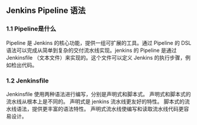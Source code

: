 ## Jenkins Pipeline 语法


###  1.1 Pipeline是什么

  Pipeline 是 Jenkins 的核心功能，提供一组可扩展的工具。通过 Pipeline 的 DSL 语法可以完成从简单到复杂的交付流水线实现。jenkins 的 Pipeline 是通过 Jenkinsfile （文本文件）来实现的。这个文件可以定义 Jenkins 的执行步骤，例如检出代码。

### 1.2 Jenkinsfile

  Jenkinsfile 使用两种语法进行编写，分别是声明式和脚本式。
  声明式和脚本式的流水线从根本上是不同的。
  声明式是 jenkins 流水线更友好的特性。
  脚本式的流水线语法，提供更丰富的语法特性。
  声明式流水线使编写和读取流水线代码更容易设计。
